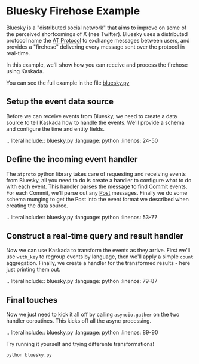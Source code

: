 # Bluesky Firehose Example

Bluesky is a "distributed social network" that aims to improve on some of the perceived shortcomings of X (nee Twitter). 
Bluesky uses a distributed protocol name the [AT Protocol](https://atproto.com/) to exchange messages between users, and provides a "firehose" delivering every message sent over the protocol in real-time. 

In this example, we'll show how you can receive and process the firehose using Kaskada.

You can see the full example in the file [bluesky.py](./bluesky.py)

## Setup the event data source

Before we can receive events from Bluesky, we need to create a data source to tell Kaskada how to handle the events. 
We'll provide a schema and configure the time and entity fields.

.. literalinclude:: bluesky.py
    :language: python
    :linenos: 24-50

## Define the incoming event handler

The `atproto` python library takes care of requesting and receiving events from Bluesky, all you need to do is create a handler to configure what to do with each event. 
This handler parses the message to find [Commit](https://atproto.com/specs/repository#commit-objects) events.
For each Commit, we'll parse out any [Post](https://atproto.com/blog/create-post#post-record-structure) messages. 
Finally we do some schema munging to get the Post into the event format we described when creating the data source.

.. literalinclude:: bluesky.py
    :language: python
    :linenos: 53-77

## Construct a real-time query and result handler

Now we can use Kaskada to transform the events as they arrive.
First we'll use `with_key` to regroup events by language, then we'll apply a simple `count` aggregation.
Finally, we create a handler for the transformed results - here just printing them out.

.. literalinclude:: bluesky.py
    :language: python
    :linenos: 79-87

## Final touches

Now we just need to kick it all off by calling `asyncio.gather` on the two handler coroutines. This kicks off all the async processing.

.. literalinclude:: bluesky.py
    :language: python
    :linenos: 89-90

Try running it yourself and trying differente transformations!

```bash
python bluesky.py
```